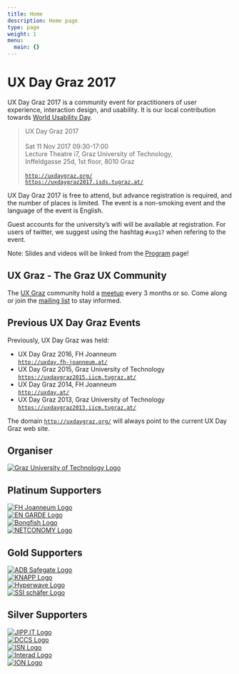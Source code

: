 ```yaml
---
title: Home
description: Home page
type: page
weight: 1
menu:
  main: {}
---
```



<div id="container"> <!-- around both info and supporters blocks -->


<div id="info">

<h1 class="page-heading">UX Day Graz 2017</h1>

<!--
<p class="important">
Tell us what you do! Submit a 5-minute
<a href="/submissions/">Showcase Presentation</a>.
</p>
-->

<p>
UX Day Graz 2017 is a community event for practitioners of user
experience, interaction design, and usability. It is our local
contribution towards <a href="http://worldusabilityday.org/">World
Usability Day</a>.
</p>

<blockquote>
UX Day Graz 2017<br/><br/>
Sat 11 Nov 2017 09:30-17:00<br/>
Lecture Theatre i7, Graz University of Technology,<br/>
Inffeldgasse 25d, 1st floor, 8010 Graz<br/><br/>
<a href="http://uxdaygraz.org/"><code>http://uxdaygraz.org/</code></a><br/>
<a href="https://uxdaygraz2017.isds.tugraz.at/"><code>https://uxdaygraz2017.isds.tugraz.at/</code></a>
</blockquote>

<p>
UX Day Graz 2017 is free to attend, but advance registration is
required, and the number of places is limited. The event is a
non-smoking event and the language of the event is English.
</p>

<p>
Guest accounts for the university’s wifi will be available at
registration. For users of twitter, we suggest using the hashtag
<code>#uxg17</code> when refering to the event.
</p>


<p class="important">
Note: Slides and videos will be linked from the
<a href="{{rootPath}}program/index.html">Program</a> page!
</p>



<h2>UX Graz - The Graz UX Community</h2>

<p>
The <a href="https://uxgraz.iicm.tugraz.at/">UX Graz</a> community
hold a <a href="https://uxgraz.iicm.tugraz.at/meetups">meetup</a>
every 3 months or so.  Come along or join
the <a href="https://uxgraz.iicm.tugraz.at/mailing-list">mailing
list</a> to stay informed.
</p>




<h2>Previous UX Day Graz Events</h2>

<p>
Previously, UX Day Graz was held:
</p>
<ul>
<li>UX Day Graz 2016, FH Joanneum<br/>
<a href="http://uxday.fh-joanneum.at/">
<code>http://uxday.fh-joanneum.at/</code></a>
</li>

<li>UX Day Graz 2015, Graz University of Technology<br/>
<a href="https://uxdaygraz2015.iicm.tugraz.at/">
<code>https://uxdaygraz2015.iicm.tugraz.at/</code></a>
</li>

<li>UX Day Graz 2014, FH Joanneum<br/>
<a href="http://uxday.at/">
<code>http://uxday.at/</code></a>
</li>

<li>UX Day Graz 2013, Graz University of Technology<br/>
<a href="https://uxdaygraz2013.iicm.tugraz.at/">
<code>https://uxdaygraz2013.iicm.tugraz.at/</code></a>
</li>
</ul>

<p>
The domain <a href="http://uxdaygraz.org/">
<code>http://uxdaygraz.org/</code></a> will always point to the
current UX Day Graz web site.
</p>



</div> <!-- info -->





<div id="supporters">

<div id="organisers-box">
<h2>Organiser</h2>
<div id="organisers">

<div class="main-org">
<a href="http://tugraz.at/" title="Graz University of Technology">
<img id="org-logo-tugraz" src="/logos/tugraz-logo.svg"
alt="Graz University of Technology Logo" class="org-logo"/></a>
</div>

</div> <!-- organisers -->
</div> <!-- organisers-box -->



<div id="platinum-supporters-box">
<h2>Platinum Supporters</h2>
<div id="platinum-supporters">

<div class="platinum-supp">
<a href="http://fh-joanneum.at/" title="FH Joanneum">
<img id="supp-logo-fhj" src="/logos/fhj-logo.svg"
alt="FH Joanneum Logo" class="platinum-supp-logo"/></a>
</div>

<div class="platinum-supp">
<a href="https://engarde.net/" title="EN GARDE">
<img id="supp-logo-engarde" src="/logos/engarde-logo.svg"
alt="EN GARDE Logo" class="platinum-supp-logo"/></a>
</div>

<div class="platinum-supp">
<a href="http://bongfish.com/" title="Bongfish">
<img id="supp-logo-bongfish" src="/logos/bongfish-logo.svg"
alt="Bongfish Logo" class="platinum-supp-logo"/></a>
</div>

<div class="platinum-supp">
<a href="https://netconomy.net/" title="NETCONOMY">
<img id="supp-logo-netconomy" src="/logos/netconomy-logo.svg"
alt="NETCONOMY Logo" class="platinum-supp-logo"/></a>
</div>

</div> <!-- platinum-supporters -->
</div> <!-- platinum-supporters-box -->




<div id="gold-supporters-box">
<h2>Gold Supporters</h2>

<div id="gold-supporters">

<div class="gold-supp">
<a href="http://adbsafegate.com/" title="ADB Safegate">
<img id="supp-logo-adbsafegate" src="/logos/adbsafegate-logo.svg"
alt="ADB Safegate Logo" class="gold-supp-logo"/></a>
</div>

<div class="gold-supp">
<a href="http://knapp.com/" title="KNAPP">
<img id="supp-logo-knapp" src="/logos/knapp-logo.svg"
alt="KNAPP Logo" class="gold-supp-logo"/></a>
</div>

<div class="gold-supp">
<a href="http://hyperwave.com/" title="Hyperwave">
<img id="supp-logo-hyperwave" src="/logos/hyperwave-logo.svg"
alt="Hyperwave Logo" class="gold-supp-logo"/></a>
</div>

<div class="gold-supp">
<a href="https://ssi-schaefer.com/" title="SSI SCHÄFER">
<img id="supp-logo-ssi" src="/logos/ssi-logo.svg"
alt="SSI schäfer Logo" class="gold-supp-logo"/></a>
</div>

</div>
</div>





<div id="silver-supporters-box">
<h2>Silver Supporters</h2>

<div id="silver-supporters">

<div class="silver-supp">
<a href="http://jipp.it/" title="JIPP.IT">
<img id="supp-logo-jipp" src="/logos/jipp-logo.svg"
alt="JIPP.IT Logo" class="silver-supp-logo"/></a>
</div>

<div class="silver-supp">
<a href="http://dccs.at/" title="DCCS">
<img id="supp-logo-dccs" src="/logos/dccs-logo.svg"
alt="DCCS Logo" class="silver-supp-logo"/></a>
</div>

<div class="silver-supp">
<a href="http://innovation.at/" title="innovation service network">
<img id="supp-logo-isn" src="/logos/isn-logo.svg"
alt="ISN Logo" class="silver-supp-logo"/></a>
</div>

<div class="silver-supp">
<a href="http://interad.at/" title="Interad">
<img id="supp-logo-interad" src="/logos/interad-logo.svg"
alt="Interad Logo" class="silver-supp-logo"/></a>
</div>

<div class="silver-supp">
<a href="https://iongroup.com/" title="ION">
<img id="supp-logo-ion" src="/logos/ion-logo.svg"
alt="ION Logo" class="silver-supp-logo"/></a>
</div>

</div>
</div>




</div> <!-- supporters -->

</div> <!-- container -->
